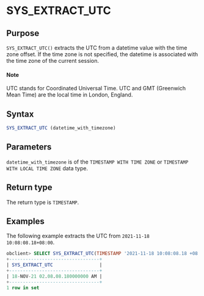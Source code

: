 # SYS_EXTRACT_UTC

## Purpose

`SYS_EXTRACT_UTC()` extracts the UTC from a datetime value with the time zone offset. If the time zone is not specified, the datetime is associated with the time zone of the current session.

  <main id="notice" type='explain'>
    <h4>Note</h4>
    <p>UTC stands for Coordinated Universal Time. UTC and GMT (Greenwich Mean Time) are the local time in London, England. </p>
  </main>

## Syntax

```sql
SYS_EXTRACT_UTC (datetime_with_timezone)
```

## Parameters

`datetime_with_timezone` is of the `TIMESTAMP WITH TIME ZONE` or `TIMESTAMP WITH LOCAL TIME ZONE` data type.

## Return type

The return type is `TIMESTAMP`.

## Examples

The following example extracts the UTC from `2021-11-18 10:08:08.18+08:00`.

```sql
obclient> SELECT SYS_EXTRACT_UTC(TIMESTAMP '2021-11-18 10:08:08.18 +08:00') "SYS_EXTRACT_UTC" FROM DUAL;
+---------------------------------+
| SYS_EXTRACT_UTC                 |
+---------------------------------+
| 18-NOV-21 02.08.08.180000000 AM |
+---------------------------------+
1 row in set
```
